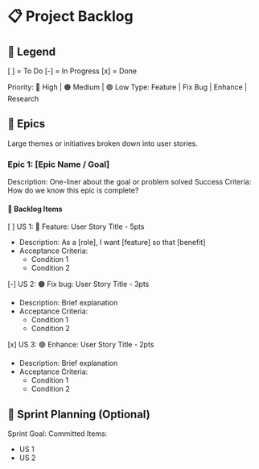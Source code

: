 # 📋 Project Backlog
## 🔖 Legend
[ ] = To Do
[-] = In Progress
[x] = Done

Priority: 🔴 High | 🟠 Medium | 🟢 Low
Type: Feature | Fix Bug | Enhance | Research

## 🚀 Epics
Large themes or initiatives broken down into user stories.

### Epic 1: [Epic Name / Goal]
Description: One-liner about the goal or problem solved
Success Criteria: How do we know this epic is complete?

#### 📌 Backlog Items
[ ] US 1: 🔴 Feature: User Story Title - 5pts
- Description: As a [role], I want [feature] so that [benefit]
- Acceptance Criteria:
    - Condition 1
    - Condition 2

[-] US 2: 🟠 Fix bug: User Story Title - 3pts
- Description: Brief explanation
- Acceptance Criteria:
    - Condition 1
    - Condition 2

[x] US 3: 🟢 Enhance: User Story Title - 2pts
- Description: Brief explanation
- Acceptance Criteria:
    - Condition 1
    - Condition 2

## 📅 Sprint Planning (Optional)

Sprint Goal:
Committed Items:
- US 1
- US 2
